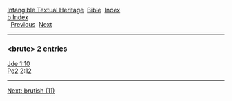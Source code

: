 [Intangible Textual Heritage](../../index)  [Bible](../index) 
[Index](index)   
[b Index](_b_)  
  [Previous](c01736)  [Next](c01738) 

------------------------------------------------------------------------

### &lt;brute&gt; 2 entries

[Jde 1:10](../kjv/jde001.htm#010)  
[Pe2 2:12](../kjv/pe2002.htm#012)  

------------------------------------------------------------------------

[Next: brutish (11)](c01738)
